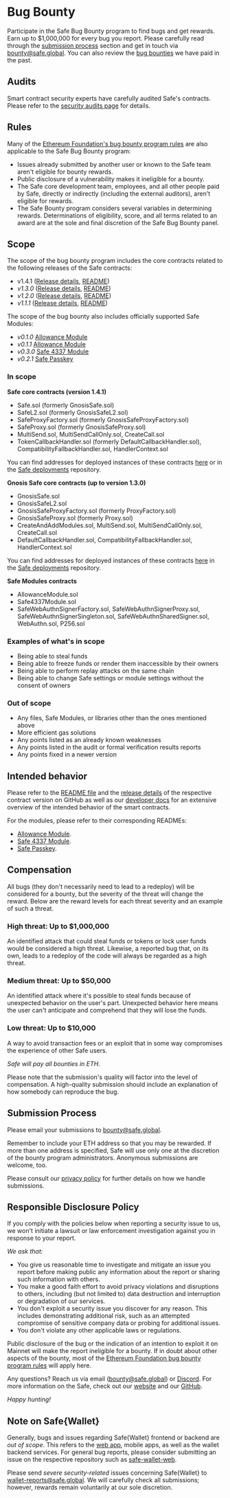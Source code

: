 # Bug Bounty

Participate in the Safe Bug Bounty program to find bugs and get rewards. Earn up to $1,000,000 for every bug you report. Please carefully read through the [submission process](#submission-process) section and get in touch via [bounty@safe.global](mailto:bounty@safe.global). You can also review the [bug bounties](./smart-account-bug-bounty/past-paid-bounties.md) we have paid in the past.

## Audits

Smart contract security experts have carefully audited Safe's contracts. Please refer to the [security audits page](./smart-account-audits.md) for details.

## Rules

Many of the [Ethereum Foundation's bug bounty program rules](https://bounty.ethereum.org) are also applicable to the Safe Bug Bounty program:

* Issues already submitted by another user or known to the Safe team aren't eligible for bounty rewards.
* Public disclosure of a vulnerability makes it ineligible for a bounty.
* The Safe core development team, employees, and all other people paid by Safe, directly or indirectly (including the external auditors), aren't eligible for rewards.
* The Safe Bounty program considers several variables in determining rewards. Determinations of eligibility, score, and all terms related to an award are at the sole and final discretion of the Safe Bug Bounty panel.

## Scope

The scope of the bug bounty program includes the core contracts related to the following releases of the Safe contracts:

* v1.4.1 ([Release details](https://github.com/safe-global/safe-smart-account/releases/tag/v1.4.1), [README](https://github.com/safe-global/safe-smart-account/blob/v1.4.1/README.md))
* _v1.3.0_ ([Release details](https://github.com/safe-global/safe-smart-account/releases/tag/v1.3.0), [README](https://github.com/safe-global/safe-smart-account/blob/v1.3.0/README.md))
* _v1.2.0_ ([Release details](https://github.com/safe-global/safe-smart-account/releases/tag/v1.2.0), [README](https://github.com/safe-global/safe-smart-account/blob/v1.2.0/README.md))
* _v1.1.1_ ([Release details](https://github.com/safe-global/safe-smart-account/releases/tag/v1.1.1), [README](https://github.com/safe-global/safe-smart-account/blob/v1.1.1/README.md))

The scope of the bug bounty also includes officially supported Safe Modules:
* _v0.1.0_ [Allowance Module](https://github.com/safe-global/safe-modules/tree/47e2b486b0b31d97bab7648a3f76de9038c6e67b/allowances)
* _v0.1.1_ [Allowance Module](https://github.com/safe-global/safe-modules/tree/allowance/v0.1.1/modules/allowances)
* _v0.3.0_ [Safe 4337 Module](https://github.com/safe-global/safe-modules/tree/4337/v0.3.0/modules/4337)
* _v0.2.1_ [Safe Passkey](https://github.com/safe-global/safe-modules/tree/passkey/v0.2.1/modules/passkey)

### In scope

**Safe core contracts (version 1.4.1)**

* Safe.sol (formerly GnosisSafe.sol)
* SafeL2.sol (formerly GnosisSafeL2.sol)
* SafeProxyFactory.sol (formerly GnosisSafeProxyFactory.sol)
* SafeProxy.sol (formerly GnosisSafeProxy.sol)
* MultiSend.sol, MultiSendCallOnly.sol, CreateCall.sol
* TokenCallbackHandler.sol (formerly DefaultCallbackHandler.sol), CompatibilityFallbackHandler.sol, HandlerContext.sol

You can find addresses for deployed instances of these contracts [here](./smart-account-supported-networks/v1.4.1.md) or in the [Safe deployments](https://github.com/safe-global/safe-deployments) repository.

**Gnosis Safe core contracts (up to version 1.3.0)**

* GnosisSafe.sol
* GnosisSafeL2.sol
* GnosisSafeProxyFactory.sol (formerly ProxyFactory.sol)
* GnosisSafeProxy.sol (formerly Proxy.sol)
* CreateAndAddModules.sol, MultiSend.sol, MultiSendCallOnly.sol, CreateCall.sol
* DefaultCallbackHandler.sol, CompatibilityFallbackHandler.sol, HandlerContext.sol

You can find addresses for deployed instances of these contracts [here](./smart-account-supported-networks/v1.3.0.md) in the [Safe deployments](https://github.com/safe-global/safe-deployments) repository.

**Safe Modules contracts**

* AllowanceModule.sol
* Safe4337Module.sol
* SafeWebAuthnSignerFactory.sol, SafeWebAuthnSignerProxy.sol, SafeWebAuthnSignerSingleton.sol, SafeWebAuthnSharedSigner.sol, WebAuthn.sol, P256.sol

### Examples of what's in scope

* Being able to steal funds
* Being able to freeze funds or render them inaccessible by their owners
* Being able to perform replay attacks on the same chain
* Being able to change Safe settings or module settings without the consent of owners

### Out of scope

* Any files, Safe Modules, or libraries other than the ones mentioned above
* More efficient gas solutions
* Any points listed as an already known weaknesses
* Any points listed in the audit or formal verification results reports
* Any points fixed in a newer version

## Intended behavior

Please refer to the [README file](https://github.com/safe-global/safe-smart-account/blob/v1.4.1/README.md) and the [release details](https://github.com/safe-global/safe-smart-account/releases) of the respective contract version on GitHub as well as our [developer docs](https://docs.safe.global) for an extensive overview of the intended behavior of the smart contracts.

For the modules, please refer to their corresponding READMEs:
* [Allowance Module](https://github.com/safe-global/safe-modules/tree/allowance/v0.1.1/modules/allowances/README.md).
* [Safe 4337 Module](https://github.com/safe-global/safe-modules/tree/4337/v0.3.0/modules/4337/README.md).
* [Safe Passkey](https://github.com/safe-global/safe-modules/tree/passkey/v0.2.1/modules/passkey/README.md).

## Compensation

All bugs (they don't necessarily need to lead to a redeploy) will be considered for a bounty, but the severity of the threat will change the reward. Below are the reward levels for each threat severity and an example of such a threat.

### High threat: Up to $1,000,000

An identified attack that could steal funds or tokens or lock user funds would be considered a high threat. Likewise, a reported bug that, on its own, leads to a redeploy of the code will always be regarded as a high threat.

### Medium threat: Up to $50,000

An identified attack where it's possible to steal funds because of unexpected behavior on the user's part. Unexpected behavior here means the user can't anticipate and comprehend that they will lose the funds.

### Low threat: Up to $10,000

A way to avoid transaction fees or an exploit that in some way compromises the experience of other Safe users.

_Safe will pay all bounties in ETH._

Please note that the submission's quality will factor into the level of compensation. A high-quality submission should include an explanation of how somebody can reproduce the bug.


## Submission Process

Please email your submissions to [bounty@safe.global](mailto:bounty@safe.global).

Remember to include your ETH address so that you may be rewarded. If more than one address is specified, Safe will use only one at the discretion of the bounty program administrators. Anonymous submissions are welcome, too.

Please consult our [privacy policy](https://safe.global/privacy) for further details on how we handle submissions.

## Responsible Disclosure Policy

If you comply with the policies below when reporting a security issue to us, we won't initiate a lawsuit or law enforcement investigation against you in response to your report.

_We ask that:_

* You give us reasonable time to investigate and mitigate an issue you report before making public any information about the report or sharing such information with others.
* You make a good faith effort to avoid privacy violations and disruptions to others, including (but not limited to) data destruction and interruption or degradation of our services.
* You don't exploit a security issue you discover for any reason. This includes demonstrating additional risk, such as an attempted compromise of sensitive company data or probing for additional issues.
* You don't violate any other applicable laws or regulations.

Public disclosure of the bug or the indication of an intention to exploit it on Mainnet will make the report ineligible for a bounty. If in doubt about other aspects of the bounty, most of the [Ethereum Foundation bug bounty program rules](https://bounty.ethereum.org) will apply here.

Any questions? Reach us via email ([bounty@safe.global](mailto:bounty@safe.global)) or [Discord](https://chat.safe.global). For more information on the Safe, check out our [website](https://safe.global) and our [GitHub](https://github.com/safe-global).

_Happy hunting!_

## Note on Safe{Wallet}

Generally, bugs and issues regarding Safe{Wallet} frontend or backend are _out of scope_. This refers to the [web app](https://app.safe.global), mobile apps, as well as the wallet backend services. For general bug reports, please consider submitting an issue on the respective repository such as [safe-wallet-web](https://github.com/safe-global/safe-wallet-web/issues). 

Please send _severe security-related_ issues concerning Safe{Wallet} to [wallet-reports@safe.global](mailto:wallet-reports@safe.global). We will carefully check all submissions; however, rewards remain voluntarily at our sole discretion.
